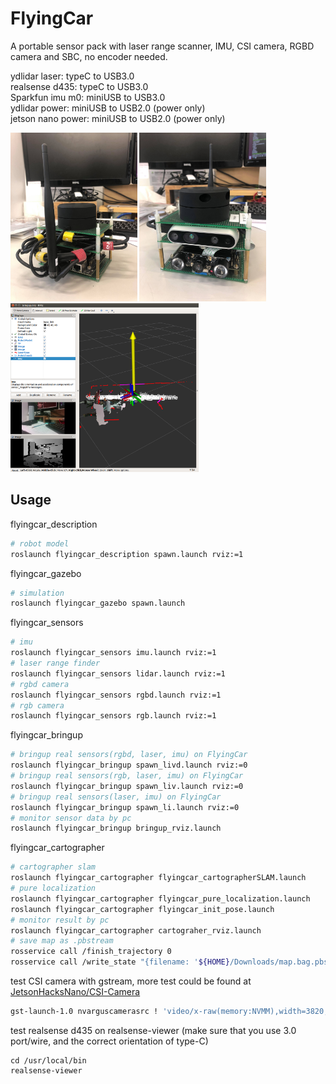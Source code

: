 # FlyingCar
A portable sensor pack with laser range scanner, IMU, CSI camera, RGBD camera and SBC, no encoder needed.  

ydlidar laser: typeC to USB3.0  
realsense d435: typeC to USB3.0  
Sparkfun imu m0: miniUSB to USB3.0  
ydlidar power: miniUSB to USB2.0 (power only)   
jetson nano power: miniUSB to USB2.0 (power only)   

<img src="https://github.com/shannon112/FlyingCar/blob/master/flyingcar_bringup/result/device_back.jpg" height=270/> <img src="https://github.com/shannon112/FlyingCar/blob/master/flyingcar_bringup/result/device_front.jpg" height=270/> <img src="https://github.com/shannon112/FlyingCar/blob/master/flyingcar_bringup/result/real_rviz.png" height=270/>

## Usage  
flyingcar_description
```bash
# robot model
roslaunch flyingcar_description spawn.launch rviz:=1
```
flyingcar_gazebo
```bash
# simulation
roslaunch flyingcar_gazebo spawn.launch
```
flyingcar_sensors
```bash
# imu 
roslaunch flyingcar_sensors imu.launch rviz:=1
# laser range finder
roslaunch flyingcar_sensors lidar.launch rviz:=1
# rgbd camera
roslaunch flyingcar_sensors rgbd.launch rviz:=1
# rgb camera
roslaunch flyingcar_sensors rgb.launch rviz:=1
```
flyingcar_bringup
```bash
# bringup real sensors(rgbd, laser, imu) on FlyingCar
roslaunch flyingcar_bringup spawn_livd.launch rviz:=0
# bringup real sensors(rgb, laser, imu) on FlyingCar
roslaunch flyingcar_bringup spawn_liv.launch rviz:=0
# bringup real sensors(laser, imu) on FlyingCar
roslaunch flyingcar_bringup spawn_li.launch rviz:=0
# monitor sensor data by pc
roslaunch flyingcar_bringup bringup_rviz.launch
```
flyingcar_cartographer
```bash
# cartographer slam
roslaunch flyingcar_cartographer flyingcar_cartographerSLAM.launch  
# pure localization
roslaunch flyingcar_cartographer flyingcar_pure_localization.launch
roslaunch flyingcar_cartographer flyingcar_init_pose.launch
# monitor result by pc
roslaunch flyingcar_cartographer cartograher_rviz.launch
# save map as .pbstream
rosservice call /finish_trajectory 0
rosservice call /write_state "{filename: '${HOME}/Downloads/map.bag.pbstream'}"
```
test CSI camera with gstream, more test could be found at [JetsonHacksNano/CSI-Camera](https://github.com/JetsonHacksNano/CSI-Camera)
```bash
gst-launch-1.0 nvarguscamerasrc ! 'video/x-raw(memory:NVMM),width=3820, height=2464, framerate=21/1, format=NV12' ! nvvidconv flip-method=0 ! 'video/x-raw,width=960, height=616' ! nvvidconv ! nvegltransform ! nveglglessink -e
```
test realsense d435 on realsense-viewer (make sure that you use 3.0 port/wire, and the correct orientation of type-C)
```
cd /usr/local/bin
realsense-viewer 
```
